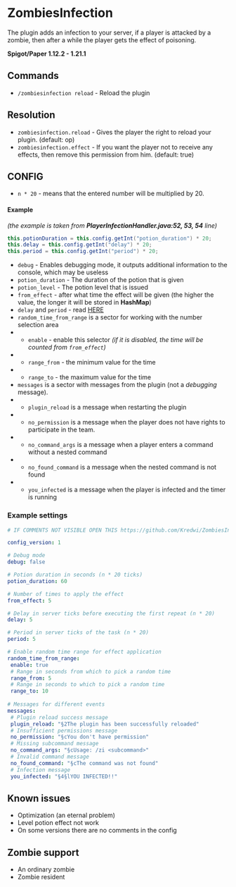 # ZombiesInfection

The plugin adds an infection to your server, if a player is attacked by a zombie, then after a while the player gets the effect of poisoning.

**Spigot/Paper 1.12.2 - 1.21.1**

## Commands
- `/zombiesinfection reload` - Reload the plugin

## Resolution
- `zombiesinfection.reload` - Gives the player the right to reload your plugin. (default: op)
- `zombiesinfection.effect` - If you want the player not to receive any effects, then remove this permission from him. (default: true)

## CONFIG

- `n * 20` - means that the entered number will be multiplied by 20.

#### Example
*(the example is taken from **PlayerInfectionHandler.java:52, 53, 54** line)*
```java
this.potionDuration = this.config.getInt("potion_duration") * 20;
this.delay = this.config.getInt("delay") * 20;
this.period = this.config.getInt("period") * 20;
```

- `debug` - Enables debugging mode, it outputs additional information to the console, which may be useless
- `potion_duration` - The duration of the potion that is given
- `potion_level` - The potion level that is issued
- `from_effect` - after what time the effect will be given (the higher the value, the longer it will be stored in **HashMap**)
- `delay` and `period` - read [HERE](https://hub.spigotmc.org/javadocs/spigot/org/bukkit/scheduler/BukkitScheduler.html#runTaskTimer(org.bukkit.plugin.Plugin,java.lang.Runnable,long,long))
- `random_time_from_range` is a sector for working with the number selection area
- - `enable` - enable this selector *(if it is disabled, the time will be counted from `from_effect`)*
- - `range_from` - the minimum value for the time
- - `range_to` - the maximum value for the time
- `messages` is a sector with messages from the plugin (not a *debugging* message).
- - `plugin_reload` is a message when restarting the plugin
- - `no_permission` is a message when the player does not have rights to participate in the team.
- - `no_command_args` is a message when a player enters a command without a nested command
- - `no_found_command` is a message when the nested command is not found
- - `you_infected` is a message when the player is infected and the timer is running

### Example settings
```yaml
# IF COMMENTS NOT VISIBLE OPEN THIS https://github.com/Kredwi/ZombiesInfection

config_version: 1

# Debug mode
debug: false 

# Potion duration in seconds (n * 20 ticks)
potion_duration: 60

# Number of times to apply the effect
from_effect: 5

# Delay in server ticks before executing the first repeat (n * 20)
delay: 5 

# Period in server ticks of the task (n * 20)
period: 5

# Enable random time range for effect application
random_time_from_range:
 enable: true
 # Range in seconds from which to pick a random time
 range_from: 5 
 # Range in seconds to which to pick a random time
 range_to: 10
 
# Messages for different events
messages:
 # Plugin reload success message
 plugin_reload: "§2The plugin has been successfully reloaded" 
 # Insufficient permissions message
 no_permission: "§cYou don't have permission" 
 # Missing subcommand message
 no_command_args: "§cUsage: /zi <subcommand>" 
 # Invalid command message
 no_found_command: "§cThe command was not found" 
 # Infection message
 you_infected: "§4§lYOU INFECTED!!"
```

## Known issues
- Optimization (an eternal problem)
- Level potion effect not work
- On some versions there are no comments in the config

## Zombie support
- An ordinary zombie
- Zombie resident
